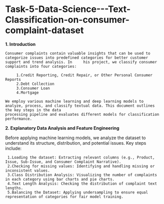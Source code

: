 # Task-5-Data-Science---Text-Classification-on-consumer-complaint-dataset

**1. Introduction**
   
    Consumer complaints contain valuable insights that can be used to categorize issues into predefined categories for better customer support and trend analysis. In     his project, we classify consumer complaints into four categories:

         1.Credit Reporting, Credit Repair, or Other Personal Consumer Reports
         2.Debt Collection
         3.Consumer Loan
         4.Mortgage
   
    We employ various machine learning and deep learning models to analyze, process, and classify textual data. This document outlines the key steps in the data 
    processing pipeline and evaluates different models for classification performance.
   


**2. Explanatory Data Analysis and Feature Engineering**
   
Before applying machine learning models, we analyze the dataset to understand its structure, distribution, and potential issues. Key steps include:

     1.Loading the dataset: Extracting relevant columns (e.g., Product, Issue, Sub-Issue, and Consumer Complaint Narrative).
     2.Checking for missing values: Identifying and handling missing or inconsistent values.
     3.Class Distribution Analysis: Visualizing the number of complaints in each category using bar charts and pie charts.
     4.Text Length Analysis: Checking the distribution of complaint text lengths.
     5.Balancing the Dataset: Applying undersampling to ensure equal representation of categories for fair model training.
